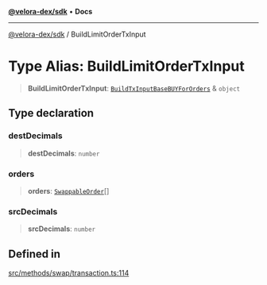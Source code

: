 [**@velora-dex/sdk**](../README.md) • **Docs**

***

[@velora-dex/sdk](../globals.md) / BuildLimitOrderTxInput

# Type Alias: BuildLimitOrderTxInput

> **BuildLimitOrderTxInput**: [`BuildTxInputBaseBUYForOrders`](../-internal-/type-aliases/BuildTxInputBaseBUYForOrders.md) & `object`

## Type declaration

### destDecimals

> **destDecimals**: `number`

### orders

> **orders**: [`SwappableOrder`](SwappableOrder.md)[]

### srcDecimals

> **srcDecimals**: `number`

## Defined in

[src/methods/swap/transaction.ts:114](https://github.com/paraswap/paraswap-sdk/blob/master/src/methods/swap/transaction.ts#L114)
